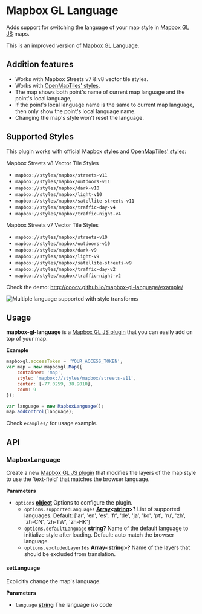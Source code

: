 # Mapbox GL Language

Adds support for switching the language of your map style in [Mapbox GL JS](https://www.mapbox.com/mapbox-gl-js/) maps.

This is an improved version of [Mapbox GL Language](https://github.com/mapbox/mapbox-gl-language/).

## Addition features

- Works with Mapbox Streets v7 & v8 vector tile styles.
- Works with [OpenMapTiles' styles](https://github.com/openmaptiles/osm-bright-gl-style).
- The map shows both point's name of current map language and the point's local language,
- If the point's local language name is the same to current map language, then only show the point's local language name.
- Changing the map's style won't reset the language.

## Supported Styles

This plugin works with official Mapbox styles and [OpenMapTiles' styles](https://github.com/openmaptiles/osm-bright-gl-style):

Mapbox Streets v8 Vector Tile Styles
- `mapbox://styles/mapbox/streets-v11`
- `mapbox://styles/mapbox/outdoors-v11`
- `mapbox://styles/mapbox/dark-v10`
- `mapbox://styles/mapbox/light-v10`
- `mapbox://styles/mapbox/satellite-streets-v11`
- `mapbox://styles/mapbox/traffic-day-v4`
- `mapbox://styles/mapbox/traffic-night-v4`

Mapbox Streets v7 Vector Tile Styles
- `mapbox://styles/mapbox/streets-v10`
- `mapbox://styles/mapbox/outdoors-v10`
- `mapbox://styles/mapbox/dark-v9`
- `mapbox://styles/mapbox/light-v9`
- `mapbox://styles/mapbox/satellite-streets-v9`
- `mapbox://styles/mapbox/traffic-day-v2`
- `mapbox://styles/mapbox/traffic-night-v2`

Check the demo: http://coocy.github.io/mapbox-gl-language/example/

![Multiple language supported with style transforms](https://user-images.githubusercontent.com/2136111/74450431-00f20a00-4eb9-11ea-848e-1ae2d9b46524.gif)

## Usage

**mapbox-gl-language** is a [Mapbox GL JS plugin](https://www.mapbox.com/blog/build-mapbox-gl-js-plugins/) that you can easily add on top of your map.

**Example**

```javascript
mapboxgl.accessToken = 'YOUR_ACCESS_TOKEN';
var map = new mapboxgl.Map({
    container: 'map',
    style: 'mapbox://styles/mapbox/streets-v11',
    center: [-77.0259, 38.9010],
    zoom: 9
});

var language = new MapboxLanguage();
map.addControl(language);
```

Check `examples/` for usage example.

## API


### MapboxLanguage

Create a new [Mapbox GL JS plugin](https://www.mapbox.com/blog/build-mapbox-gl-js-plugins/) that
modifies the layers of the map style to use the 'text-field' that matches the browser language.

**Parameters**

-   `options` **[object](https://developer.mozilla.org/en-US/docs/Web/JavaScript/Reference/Global_Objects/Object)** Options to configure the plugin.
    -   `options.supportedLanguages` **[Array](https://developer.mozilla.org/en-US/docs/Web/JavaScript/Reference/Global_Objects/Array)&lt;[string](https://developer.mozilla.org/en-US/docs/Web/JavaScript/Reference/Global_Objects/String)>?** List of supported languages. Default: ['ar', 'en', 'es', 'fr', 'de', 'ja', 'ko', 'pt', 'ru', 'zh', 'zh-CN', 'zh-TW', 'zh-HK']
    -   `options.defaultLanguage` **[string](https://developer.mozilla.org/en-US/docs/Web/JavaScript/Reference/Global_Objects/String)?** Name of the default language to initialize style after loading. Default: auto match the browser language.
    -   `options.excludedLayerIds` **[Array](https://developer.mozilla.org/en-US/docs/Web/JavaScript/Reference/Global_Objects/Array)&lt;[string](https://developer.mozilla.org/en-US/docs/Web/JavaScript/Reference/Global_Objects/String)>?** Name of the layers that should be excluded from translation.

#### setLanguage

Explicitly change the map's language.

**Parameters**

-   `language` **[string](https://developer.mozilla.org/en-US/docs/Web/JavaScript/Reference/Global_Objects/String)** The language iso code

